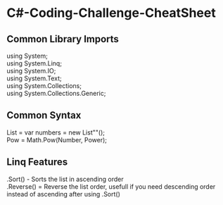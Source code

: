 # C#-Coding-Challenge-CheatSheet

## Common Library Imports

using System;<br/>
using System.Linq;<br/>
using System.IO;<br/>
using System.Text;<br/>
using System.Collections;<br/>
using System.Collections.Generic;<br/>

## Common Syntax

List = var numbers = new List"<int>"();<br/>
Pow = Math.Pow(Number, Power);


## Linq Features 

.Sort() - Sorts the list in ascending order <br/>
.Reverse() = Reverse the list order, usefull if you need descending order instead of ascending after using .Sort()
